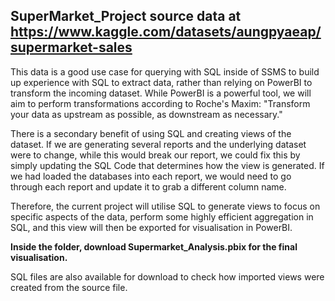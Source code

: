 ## SuperMarket_Project source data at https://www.kaggle.com/datasets/aungpyaeap/supermarket-sales

 This data is a good use case for querying with SQL inside of SSMS to build up experience with SQL to extract data, rather than relying on PowerBI to transform the incoming dataset. While PowerBI is a powerful tool, we will aim to perform transformations according to Roche's Maxim: "Transform your data as upstream as possible, as downstream as necessary."

There is a secondary benefit of using SQL and creating views of the dataset. If we are generating several reports and the underlying dataset were to change, while this would break our report, we could fix this by simply updating the SQL Code that determines how the view is generated. If we had loaded the databases into each report, we would need to go through each report and update it to grab a different column name. 

Therefore, the current project will utilise SQL to generate views to focus on specific aspects of the data, perform some highly efficient aggregation in SQL, and this view will then be exported for visualisation in PowerBI.

**Inside the folder, download Supermarket_Analysis.pbix for the final visualisation.**

SQL files are also available for download to check how imported views were created from the source file.

